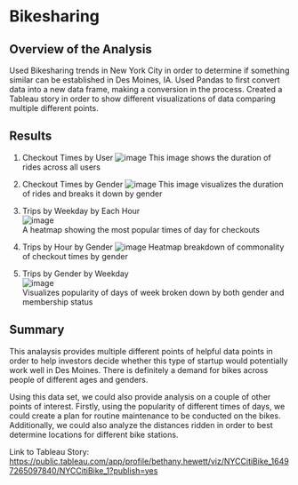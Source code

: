 # Bikesharing
##  Overview of the Analysis
Used Bikesharing trends in New York City in order to determine if something similar can be established in Des Moines, IA. Used Pandas to first convert data into a new data frame, making a conversion in the process. Created a Tableau story in order to show different visualizations of data comparing multiple different points.
## Results
1) Checkout Times by User
![image](https://user-images.githubusercontent.com/96206626/162860480-48265ec5-64a5-4a52-b2b8-4d578eb25f31.png)
This image shows the duration of rides across all users

2) Checkout Times by Gender
![image](https://user-images.githubusercontent.com/96206626/162860738-66caedf1-2903-494b-be1f-af6fb6512465.png)
This image visualizes the duration of rides and breaks it down by gender

3) Trips by Weekday by Each Hour </br>
![image](https://user-images.githubusercontent.com/96206626/162860911-97bd2455-1644-4f51-a3f0-ce4790e46077.png) </br>
A heatmap showing the most popular times of day for checkouts

4) Trips by Hour by Gender
![image](https://user-images.githubusercontent.com/96206626/162861067-0f002206-ab62-4446-a550-52cf52c54604.png)
Heatmap breakdown of commonality of checkout times by gender

5) Trips by Gender by Weekday </br>
![image](https://user-images.githubusercontent.com/96206626/162861243-bea1dc51-c693-443a-af79-25302e0478b7.png) </br>
Visualizes popularity of days of week broken down by both gender and membership status

## Summary
This analaysis provides multiple different points of helpful data points in order to help investors decide whether this type of startup would potentially work well in Des Moines. There is definitely a demand for bikes across people of different ages and genders. 

Using this data set, we could also provide analysis on a couple of other points of interest. Firstly, using the popularity of different times of days, we could create a plan for routine maintenance to be conducted on the bikes. Additionally, we could also analyze the distances ridden in order to best determine locations for different bike stations.

Link to Tableau Story: https://public.tableau.com/app/profile/bethany.hewett/viz/NYCCitiBike_16497265097840/NYCCitiBike_1?publish=yes
